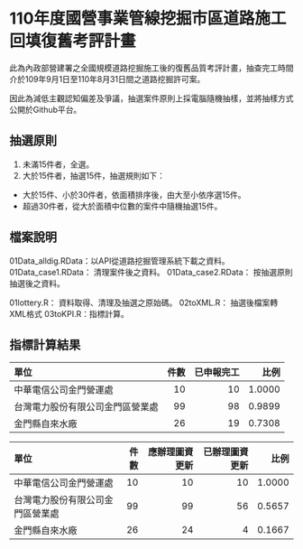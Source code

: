 # 110年度國營事業管線挖掘市區道路施工回填復舊考評計畫

此為內政部營建署之全國規模道路挖掘施工後的復舊品質考評計畫，抽查完工時間介於109年9月1日至110年8月31日間之道路挖掘許可案。

因此為減低主觀認知偏差及爭議，抽選案件原則上採電腦隨機抽樣，並將抽樣方式公開於Github平台。

## 抽選原則

1. 未滿15件者，全選。
2. 大於15件者，抽選15件，抽選規則如下：
  + 大於15件、小於30件者，依面積排序後，由大至小依序選15件。
  + 超過30件者，從大於面積中位數的案件中隨機抽選15件。
  
## 檔案說明

01Data_alldig.RData：以API從道路挖掘管理系統下載之資料。
01Data_case1.RData： 清理案件後之資料。
01Data_case2.RData： 按抽選原則抽選後之資料。

01lottery.R： 資料取得、清理及抽選之原始碼。
02toXML.R： 抽選後檔案轉XML格式
03toKPI.R：指標計算。

## 指標計算結果

|單位                          |  件數| 已申報完工|  比例|
|:--------------------------------|--:|----------:|------:|
|中華電信公司金門營運處           | 10|         10| 1.0000|
|台灣電力股份有限公司金門區營業處 | 99|         98| 0.9899|
|金門縣自來水廠                   | 26|         19| 0.7308|


|單位                          |  件數| 應辦理圖資更新| 已辦理圖資更新|  比例|
|:--------------------------------|--:|--------------:|--------------:|------:|
|中華電信公司金門營運處           | 10|             10|             10| 1.0000|
|台灣電力股份有限公司金門區營業處 | 99|             99|             56| 0.5657|
|金門縣自來水廠                   | 26|             24|              4| 0.1667|